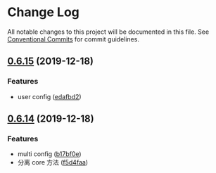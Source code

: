 # Change Log

All notable changes to this project will be documented in this file.
See [Conventional Commits](https://conventionalcommits.org) for commit guidelines.

## [0.6.15](https://github.com/ez-fe/ez/compare/v0.6.14...v0.6.15) (2019-12-18)


### Features

* user config ([edafbd2](https://github.com/ez-fe/ez/commit/edafbd24a46677330a782727b38ea210fabaf66c))





## [0.6.14](https://github.com/ez-fe/ez/compare/v0.6.13...v0.6.14) (2019-12-18)


### Features

* multi config ([b17bf0e](https://github.com/ez-fe/ez/commit/b17bf0e02a5c62466b2c215ae3b5ad356298a3b5))
* 分离 core 方法 ([f5d4faa](https://github.com/ez-fe/ez/commit/f5d4faa9b8b99359af6c58c4d2f5cb419da342ba))
